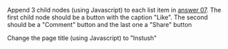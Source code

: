 <p>Append 3 child nodes (using Javascript) to each list item in <a href="https://github.com/JavascriptBootcamp/group4/blob/master/modules/03%20Front%20End%20Development/Assignments/07/answer.html" target="_blank">answer 07</a>. The first child node should be a button with the caption "Like". The second should be a "Comment" button and the last one a "Share" button</p>
<p>
    Change the page title (using Javascript) to "Instush"
</p>